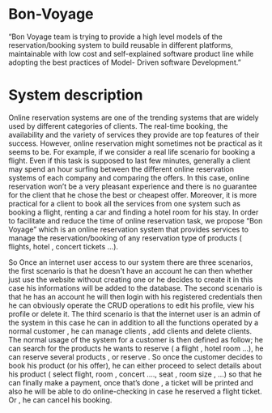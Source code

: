 # Bon-Voyage
“Bon Voyage team is trying to provide a high level models of the reservation/booking system to build reusable in different platforms, maintainable with low cost and self-explained software product line while adopting the best practices of Model- Driven software Development.”

# System description


Online reservation systems are one of the trending systems that are widely used by different categories of clients. The real-time booking, the availability and the variety of services they provide are top features of their success. However, online reservation might sometimes not be practical as it seems to be. For example, if we consider a real life scenario for booking a flight. Even if this task is supposed to last few minutes, generally a client may spend an hour surfing between the different online reservation systems of each company and comparing the offers. In this case, online reservation won’t be a very pleasant experience and there is no guarantee for the client that he chose the best or cheapest offer. Moreover, it is more practical for a client to book all the services from one system such as booking a flight, renting a car and finding a hotel room for his stay. In order to facilitate and reduce the time of online reservation task, we propose “Bon Voyage” which is an online reservation system that provides services to manage the reservation/booking of any reservation type of products ( flights, hotel , concert tickets …).

So Once an internet user access to our system there are three scenarios, the first scenario is that he doesn't have an account he can then whether just use the website  without creating one or he decides to create it in this case his informations will be added to the database. The second scenario is that he has an account he will then login with his registered credentials then he can obviously operate the CRUD operations to edit his profile, view his profile or delete it. The third scenario is that the internet user is an admin of the system in this case he can in addition to all the functions operated by a normal customer , he can manage clients , add clients and delete clients. The normal usage of the system for a customer is then defined as follow; he can search for the products he wants to reserve ( a flight , hotel room …), he can reserve several products , or reserve . So once the customer decides to book his product (or his offer), he can either proceed to select details about his product ( select flight, room , concert …., seat , room size , …) so that he can finally make a payment, once that’s done , a ticket will be printed and also he will be able to do online-checking in case he reserved a flight ticket. Or , he can cancel his booking.
